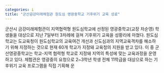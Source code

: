 ```yaml
---
categories: i
title: "군산금강미래체험관 원도심 영광중학교 기후위기 교육 성료"
---
```

군산시 금강미래체험관이 지역협력형 원도심학교에 선정된 영광중학교(교장 차순영) 학생들을 대상으로 지난 7일부터 3차례에 걸쳐 기후위기 교육을 성황리에 마쳤다. 원도심학교는 도교육청이 원도심학교의 교육여건 개선과 신도심과의 지역교육격차를 해소하기 위해 지정하는 것으로 현재 60개 학교가 지정돼 교육청의 지원을 받고 있다. 이 중 군산영광중학교는 학교-지역 협력형 학교로 지정돼 지역의 특성에 맞는 교육과정을 운영하고 있다. 체험관은 영광중의 요청으로 2~3학년 학생 전체 11학급을 대상으로 하는 기후위기 교육 프로그램을 직접 기획해 운